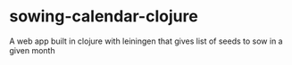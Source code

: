 # sowing-calendar-clojure
A web app built in clojure with leiningen that gives list of seeds to sow in a given month
